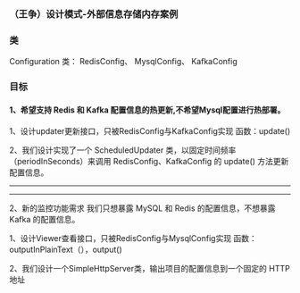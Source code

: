 ### （王争）设计模式-外部信息存储内存案例
### 类
Configuration 类：
RedisConfig、
MysqlConfig、
KafkaConfig

### 目标
#### 1、希望支持 Redis 和 Kafka 配置信息的热更新,不希望Mysql配置进行热部署。


1、设计updater更新接口，只被RedisConfig与KafkaConfig实现
函数：update()

2、我们设计实现了一个 ScheduledUpdater 类，以固定时间频率（periodInSeconds）来调用 RedisConfig、KafkaConfig 的 update() 方法更新配置信息。

---
---

2、新的监控功能需求
我们只想暴露 MySQL 和 Redis 的配置信息，不想暴露 Kafka 的配置信息。

1、设计Viewer查看接口，只被RedisConfig与MysqlConfig实现
函数：outputInPlainText（），output()

2、我们设计一个SimpleHttpServer类，输出项目的配置信息到一个固定的 HTTP 地址